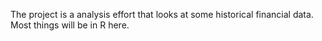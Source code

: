 The project is a analysis effort that looks at some historical financial data.  Most things will be in R here.
